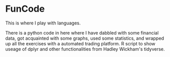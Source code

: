 # FunCode
This is where I play with languages.

There is a python code in here where I have dabbled with some financial data, got acquainted with some graphs, used some statistics, and wrapped up all the exercises with a automated trading platform.  R script to show useage of dplyr and other functionalities from Hadley Wickham's tidyverse.
